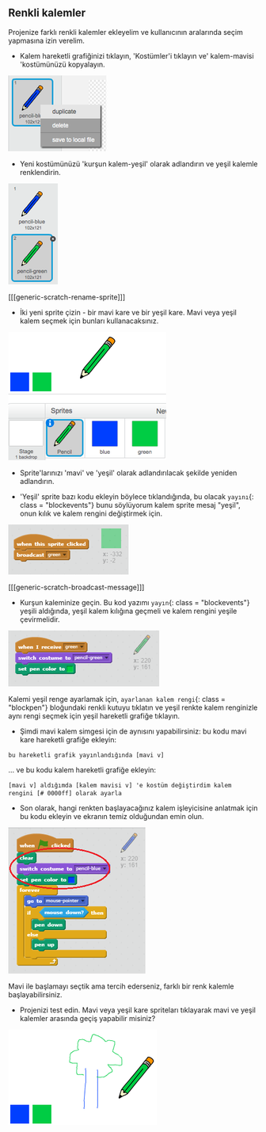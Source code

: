 ## Renkli kalemler

Projenize farklı renkli kalemler ekleyelim ve kullanıcının aralarında seçim yapmasına izin verelim.

+ Kalem hareketli grafiğinizi tıklayın, 'Kostümler'i tıklayın ve' kalem-mavisi 'kostümünüzü kopyalayın.

![ekran görüntüsü](images/paint-blue-duplicate.png)

+ Yeni kostümünüzü 'kurşun kalem-yeşil' olarak adlandırın ve yeşil kalemle renklendirin.

![ekran görüntüsü](images/paint-pencil-green.png)

[[[generic-scratch-rename-sprite]]]

+ İki yeni sprite çizin - bir mavi kare ve bir yeşil kare. Mavi veya yeşil kalem seçmek için bunları kullanacaksınız.

![ekran görüntüsü](images/paint-selectors.png)

+ Sprite'larınızı 'mavi' ve 'yeşil' olarak adlandırılacak şekilde yeniden adlandırın.

+ 'Yeşil' sprite bazı kodu ekleyin böylece tıklandığında, bu olacak `yayını`{: class = "blockevents"} bunu söylüyorum kalem sprite mesaj "yeşil", onun kılık ve kalem rengini değiştirmek için.

![Yeşil yayın](images/paint-broadcast-green.png)

[[[generic-scratch-broadcast-message]]]

+ Kurşun kaleminize geçin. Bu kod yazımı `yayın`{: class = "blockevents"} yeşili aldığında, yeşil kalem kılığına geçmeli ve kalem rengini yeşile çevirmelidir.

![Yeşil yayın](images/broadcast-green.png)

Kalemi yeşil renge ayarlamak için, `ayarlanan kalem rengi`{: class = "blockpen"} bloğundaki renkli kutuyu tıklatın ve yeşil renkte kalem renginizle aynı rengi seçmek için yeşil hareketli grafiğe tıklayın.

+ Şimdi mavi kalem simgesi için de aynısını yapabilirsiniz: bu kodu mavi kare hareketli grafiğe ekleyin:

```blocks
bu hareketli grafik yayınlandığında [mavi v]
```

... ve bu kodu kalem hareketli grafiğe ekleyin:

```blocks
[mavi v] aldığımda [kalem mavisi v] 'e kostüm değiştirdim kalem rengini [# 0000ff] olarak ayarla
```

+ Son olarak, hangi renkten başlayacağınız kalem işleyicisine anlatmak için bu kodu ekleyin ve ekranın temiz olduğundan emin olun.

![Kalem başlat](images/start-pencil.png)

Mavi ile başlamayı seçtik ama tercih ederseniz, farklı bir renk kalemle başlayabilirsiniz.

+ Projenizi test edin. Mavi veya yeşil kare spriteları tıklayarak mavi ve yeşil kalemler arasında geçiş yapabilir misiniz?

![ekran görüntüsü](images/paint-pens-test.png)